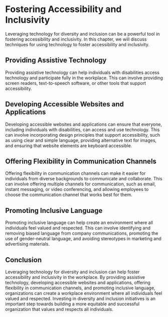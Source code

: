 Fostering Accessibility and Inclusivity
=====================================================================================================

Leveraging technology for diversity and inclusion can be a powerful tool in fostering accessibility and inclusivity. In this chapter, we will discuss techniques for using technology to foster accessibility and inclusivity.

Providing Assistive Technology
------------------------------

Providing assistive technology can help individuals with disabilities access technology and participate fully in the workplace. This can involve providing screen readers, text-to-speech software, or other tools that support accessibility.

Developing Accessible Websites and Applications
-----------------------------------------------

Developing accessible websites and applications can ensure that everyone, including individuals with disabilities, can access and use technology. This can involve incorporating design principles that support accessibility, such as using clear and simple language, providing alternative text for images, and ensuring that website elements are keyboard accessible.

Offering Flexibility in Communication Channels
----------------------------------------------

Offering flexibility in communication channels can make it easier for individuals from diverse backgrounds to communicate and collaborate. This can involve offering multiple channels for communication, such as email, instant messaging, or video conferencing, and allowing employees to choose the communication channel that works best for them.

Promoting Inclusive Language
----------------------------

Promoting inclusive language can help create an environment where all individuals feel valued and respected. This can involve identifying and removing biased language from company communications, promoting the use of gender-neutral language, and avoiding stereotypes in marketing and advertising materials.

Conclusion
----------

Leveraging technology for diversity and inclusion can help foster accessibility and inclusivity in the workplace. By providing assistive technology, developing accessible websites and applications, offering flexibility in communication channels, and promoting inclusive language, organizations can create a workplace environment where all individuals feel valued and respected. Investing in diversity and inclusion initiatives is an important step towards building a more equitable and successful organization that values and respects all individuals.
